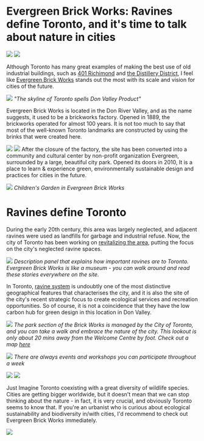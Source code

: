 
# Evergreen Brick Works: Ravines define Toronto, and it's time to talk about nature in cities

![](evergreen12.jpg)
![](evergreen5.jpg)

Although Toronto has many great examples of making the best use of old industrial buildings, such as [401 Richimond](https://www.travelingcircusofurbanism.com/toronto/401richmond) and [the Distillery District](https://www.travelingcircusofurbanism.com/toronto/oldtoronto), I feel like [Evergreen Brick Works](https://www.evergreen.ca/) stands out the most with its scale and vision for cities of the future. 

![](evergreen18.jpg)
*"The skyline of Toronto spells Don Valley Product"*

Evergreen Brick Works is located in the Don River Valley, and as the name suggests, it used to be a brickworks factory. Opened in 1889, the brickworks operated for almost 100 years. It is not too much to say that most of the well-known Toronto landmarks are constructed by using the brinks that were created here. 

![](evergreen10.jpg)
![](evergreen4.jpg)
After the closure of the factory, the site has been converted into a community and cultural center by non-profit organization Evergreen, surrounded by a large, beautiful city park. Opened its doors in 2010, It is a place to learn & experience green, environmentally sustainable design and practices for cities in the future.  

![](evergreen2.jpg)
*Children's Garden in Evergreen Brick Works*

# Ravines define Toronto 
During the early 20th century, this area was largely neglected, and adjacent ravines were used as landfills for garbage and industrial refuse. Now, the city of Toronto has been working on [revitalizing the area](https://donrivervalleypark.ca/), putting the focus on the city's neglected ravine spaces. 

![](evergreen6.jpg)
*Description panel that explains how important ravines are to Toronto. Evergreen Brick Works is like a museum - you can walk around and read these stories everywhere on the site.*

In Toronto, [ravine system](https://www.toronto.ca/explore-enjoy/parks-gardens-beaches/ravines-natural-parklands/) is undoubtly one of the most distinctive geographical features that characterises the city, and it is also the site of the city's recent strategic focus to create ecological services and recreation opportunities. So of course, it is not a coincidence that they have the low carbon hub for green design in this location in Don Valley. 

![](evergreen14.jpg)
*The park section of the Brick Works is managed by the City of Toronto, and you can take a walk and embrace the nature of the city. This lookout is only about 20 mins away from the Welcome Centre by foot. Check out a map [here](https://donrivervalleypark.ca/park-map/)*

![](evergreen7.jpg)
*There are always events and workshops you can participate throughout a week*

![](evergreen8.jpg)
![](evergreen9.jpg)

Just Imagine Toronto coexisting with a great diversity of wildlife species. Cities are getting bigger worldwide, but it doesn't mean that we can stop thinking about the nature - in fact, it is very crucial, and obviously Toronto seems to know that. If you're an urbanist who is curious about ecological sustainability and biodiversity in/with cities, I'd recommend to check out Evergreen Brick Works immediately. 

![](evergreen17.jpg)


